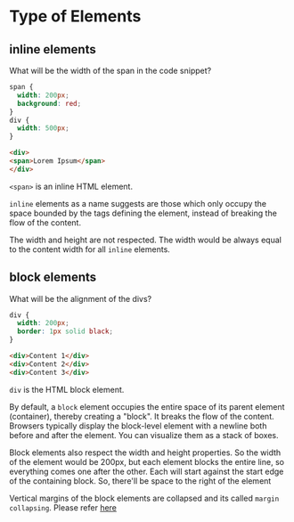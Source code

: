 # Type of Elements

## inline elements

What will be the width of the span in the code snippet?

```CSS
span {
  width: 200px;
  background: red;
}
div {
  width: 500px;
}
```
```HTML
<div>
<span>Lorem Ipsum</span>
</div>
```
`<span>` is an inline HTML element.

`inline` elements as a name suggests are those which only occupy the space bounded by the tags defining the element, instead of breaking the flow of the content.

The width and height are not respected. The width would be always equal to the content width for all `inline` elements.

## block elements

What will be the alignment of the divs?

```CSS
div {
  width: 200px;
  border: 1px solid black;
}
```
```HTML
<div>Content 1</div>
<div>Content 2</div>
<div>Content 3</div>
```

`div` is the HTML block element.

By default, a `block` element occupies the entire space of its parent element (container), thereby creating a "block". It breaks the flow of the content. Browsers typically display the block-level element with a newline both before and after the element. You can visualize them as a stack of boxes.

Block elements also respect the width and height properties. So the width of the element would be 200px, but each element blocks the entire line, so everything comes one after the other. Each will start against the start edge of the containing block. So, there'll be space to the right of the element

Vertical margins of the block elements are collapsed and its called `margin collapsing`. Please refer [here](https://github.com/markandan/Frontend-Focus/tree/master/CSS/collapse-margin)